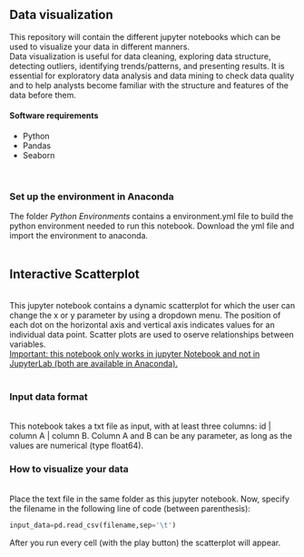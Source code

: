 <h2> Data visualization </h2>

This repository will contain the different jupyter notebooks which can be used to visualize your data in different manners. <br>
Data visualization is useful for data cleaning, exploring data structure, detecting outliers, identifying trends/patterns, and presenting results. It is essential for exploratory data analysis and data mining to check data quality and to help analysts become familiar with the structure and features of the data before them.

<h4> Software requirements </h4>
<ul>
  <li>Python</li>
  <li>Pandas</li>
  <li>Seaborn</li>
</ul>

<br>
<h3> Set up the environment in Anaconda </h3>
The folder <i>Python Environments </i> contains a environment.yml file to build the python environment needed to run this notebook. Download the yml file and import the environment to anaconda. <br>
<br>
<h2> Interactive Scatterplot </h2><br>
This jupyter notebook contains a dynamic scatterplot for which the user can change the x or y parameter by using a dropdown menu. The position of each dot on the horizontal axis and vertical axis indicates values for an individual data point. Scatter plots are used to oserve relationships between variables. <br>
<u> Important: this notebook only works in jupyter Notebook and not in JupyterLab (both are available in Anaconda).</u>
<br>
<br>
<h3> Input data format </h3> <br>
This notebook takes a txt file as input, with at least three columns: id | column A | column B. Column A and B can be any parameter, as long as the values are numerical (type float64).
<br>

<h3> How to visualize your data </h3> <br>
Place the text file in the same folder as this jupyter notebook. Now, specify the filename in the following line of code (between parenthesis):<br>

```python
input_data=pd.read_csv(filename,sep='\t')
```
After you run every cell (with the play button) the scatterplot will appear.
